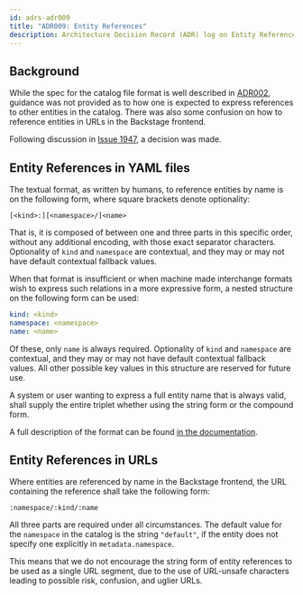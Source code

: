 ```yaml
---
id: adrs-adr009
title: "ADR009: Entity References"
description: Architecture Decision Record (ADR) log on Entity References
---
```


## Background

While the spec for the catalog file format is well described in
[ADR002](./adr002-default-catalog-file-format.md), guidance was not provided as
to how one is expected to express references to other entities in the catalog.
There was also some confusion on how to reference entities in URLs in the
Backstage frontend.

Following discussion in
[Issue 1947](https://github.com/backstage/backstage/issues/1947), a decision was
made.

## Entity References in YAML files

The textual format, as written by humans, to reference entities by name is on
the following form, where square brackets denote optionality:

```
[<kind>:][<namespace>/]<name>
```

That is, it is composed of between one and three parts in this specific order,
without any additional encoding, with those exact separator characters.
Optionality of `kind` and `namespace` are contextual, and they may or may not
have default contextual fallback values.

When that format is insufficient or when machine made interchange formats wish
to express such relations in a more expressive form, a nested structure on the
following form can be used:

```yaml
kind: <kind>
namespace: <namespace>
name: <name>
```

Of these, only `name` is always required. Optionality of `kind` and `namespace`
are contextual, and they may or may not have default contextual fallback values.
All other possible key values in this structure are reserved for future use.

A system or user wanting to express a full entity name that is always valid,
shall supply the entire triplet whether using the string form or the compound
form.

A full description of the format can be found
[in the documentation](https://backstage.io/docs/features/software-catalog/references).

## Entity References in URLs

Where entities are referenced by name in the Backstage frontend, the URL
containing the reference shall take the following form:

```
:namespace/:kind/:name
```

All three parts are required under all circumstances. The default value for the
`namespace` in the catalog is the string `"default"`, if the entity does not
specify one explicitly in `metadata.namespace`.

This means that we do not encourage the string form of entity references to be
used as a single URL segment, due to the use of URL-unsafe characters leading to
possible risk, confusion, and uglier URLs.
